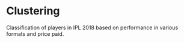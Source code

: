 # Clustering
Classification of players in IPL 2018 based on performance in various formats and price paid.
